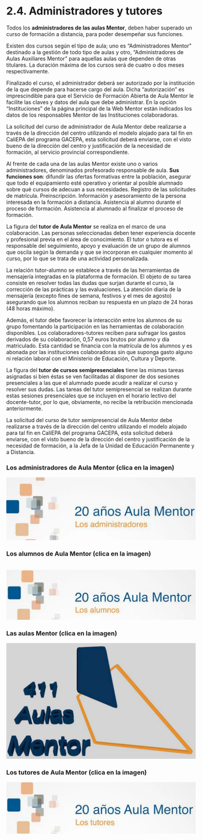 
# 2.4. Administradores y tutores

Todos los **administradores de las aulas Mentor**, deben haber superado un curso de formación a distancia, para poder desempeñar sus funciones.

Existen dos cursos según el tipo de aula; uno es “Administradores Mentor” destinado a la gestión de todo tipo de aulas y otro, “Administradores de Aulas Auxiliares Mentor” para aquellas aulas que dependen de otras titulares. La duración máxima de los cursos será de cuatro o dos meses respectivamente.

Finalizado el curso, el administrador deberá ser autorizado por la institución de la que depende para hacerse cargo del aula. Dicha “autorización” es imprescindible para que el Servicio de Formación Abierta de Aula Mentor le facilite las claves y datos del aula que debe administrar. En la opción “Instituciones” de la página principal de la Web Mentor están indicados los datos de los responsables Mentor de las Instituciones colaboradoras.

La solicitud del curso de administrador de Aula Mentor debe realizarse a través de la dirección del centro utilizando el modelo alojado para tal fin en CaliEPA del programa GACEPA, esta solicitud deberá enviarse, con el visto bueno de la dirección del centro y justificación de la necesidad de formación, al servicio provincial correspondiente.

Al frente de cada una de las aulas Mentor existe uno o varios administradores, denominados profesorado responsable de aula. **Sus funciones son**: difundir las ofertas formativas entre la población, asegurar que todo el equipamiento esté operativo y orientar al posible alumnado sobre qué cursos de adecuan a sus necesidades. Registro de las solicitudes de matrícula. Preinscripción. Información y asesoramiento de la persona interesada en la formación a distancia. Asistencia al alumno durante el proceso de formación. Asistencia al alumnado al finalizar el proceso de formación.

La figura del **tutor de Aula Mentor** se realiza en el marco de una colaboración. Las personas seleccionadas deben tener experiencia docente y profesional previa en el área de conocimiento. El tutor o tutora es el responsable del seguimiento, apoyo y evaluación de un grupo de alumnos que oscila según la demanda y que se incorporan en cualquier momento al curso, por lo que se trata de una actividad personalizada.

La relación tutor-alumno se establece a través de las herramientas de mensajería integradas en la plataforma de formación. El objeto de su tarea consiste en resolver todas las dudas que surjan durante el curso, la corrección de las prácticas y las evaluaciones. La atención diaria de la mensajería (excepto fines de semana, festivos y el mes de agosto) asegurando que los alumnos reciban su respuesta en un plazo de 24 horas (48 horas máximo). 

Además, el tutor debe favorecer la interacción entre los alumnos de su grupo fomentando la participación en las herramientas de colaboración disponibles. Los colaboradores-tutores reciben para sufragar los gastos derivados de su colaboración, 0,57 euros brutos por alumno y día matriculado. Esta cantidad se financia con la matrícula de los alumnos y es abonada por las instituciones colaboradoras sin que suponga gasto alguno ni relación laboral con el Ministerio de Educación, Cultura y Deporte.

La figura del **tutor de cursos semipresenciales** tiene las mismas tareas asignadas si bien éstas se ven facilitadas al disponer de dos sesiones presenciales a las que el alumnado puede acudir a realizar el curso y resolver sus dudas. Las tareas del tutor semipresencial se realizan durante estas sesiones presenciales que se incluyen en el horario lectivo del docente-tutor, por lo que, obviamente, no recibe la retribución mencionada anteriormente.

La solicitud del curso de tutor semipresencial de Aula Mentor debe realizarse a través de la dirección del centro utilizando el modelo alojado para tal fin en CaliEPA del programa GACEPA, esta solicitud deberá enviarse, con el visto bueno de la dirección del centro y justificación de la necesidad de formación, a la Jefa de la Unidad de Educación Permanente y a Distancia.




### Los administradores de Aula Mentor (clica en la imagen)

[![](img/video-aula-mentor.png)](http://player.vimeo.com/video/43805552)

### Los alumnos de Aula Mentor (clica en la imagen)
 
[![alumnos-mentor](img/video-alumnos-mentor.png)](http://player.vimeo.com/video/43448090)

### Las aulas Mentor (clica en la imagen)

[![411 aulas mentor](img/video-411-aulas-mentor.png)](http://player.vimeo.com/video/43102561)

### Los tutores de Aula Mentor (clica en la imagen)

[![tutores-mentor](img/video-tutores-mentor.png)](https://player.vimeo.com/video/44228875)
